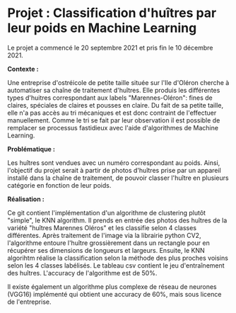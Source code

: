 # Projet : Classification d'huîtres par leur poids en Machine Learning #

Le projet a commencé le 20 septembre 2021 et pris fin le 10 décembre 2021. 


<B> Contexte : </B>

  Une entreprise d'ostréicole de petite taille située sur l'Ile d'Oléron cherche à automatiser sa chaîne de traitement d'huîtres. Elle produis les différentes types d'huitres correspondant aux labels "Marennes-Oléron": fines de claires, spéciales de claires et pousses en claire. Du fait de sa petite taille, elle n'a pas accès au tri mécaniques et est donc contraint de l'effectuer manuellement. Comme le tri se fait par leur observation il est possible de remplacer se processus fastidieux avec l'aide d'algorithmes de Machine Learning.


<B> Problématique : </B>
  
  Les huîtres sont vendues avec un numéro correspondant au poids. Ainsi, l'objectif du projet serait à partir de photos d'huîtres prise par un appareil installé dans la chaîne de traitement, de pouvoir classer l'huître en plusieurs catégorie en fonction de leur poids. 
  

<B> Réalisation : </B>
  
  Ce git contient l'implémentation d'un algorithme de clustering plutôt "simple", le KNN algorithm. Il prends en entrée des photos des huîtres de la variété "huîtres Marennes Oléros" et les classifie selon 4 classes différentes. Après traitement de l'image via la librairie python CV2, l'algorithme entoure l'huître grossièrement dans un rectangle pour en récupérer ses dimensions de longueurs et largeurs. Ensuite, le KNN algorihtm réalise la classification selon la méthode des plus proches voisins selon les 4 classes labélisés. Le tableau csv contient le jeu d'entraînement des huîtres. L'accuracy de l'algorithme est de 50%.
  
Il existe également un algorithme plus complexe de réseau de neurones (VGG16) implémenté qui obtient une accuracy de 60%, mais sous licence de l'entreprise. 
 
